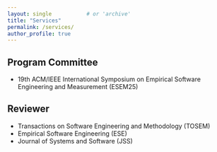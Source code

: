 ```yaml
---
layout: single           # or 'archive'
title: "Services"
permalink: /services/
author_profile: true
---
```


## Program Committee
- 19th ACM/IEEE International Symposium on Empirical Software Engineering and Measurement (ESEM25)

## Reviewer
- Transactions on Software Engineering and Methodology (TOSEM)
- Empirical Software Engineering (ESE)
- Journal of Systems and Software (JSS)

